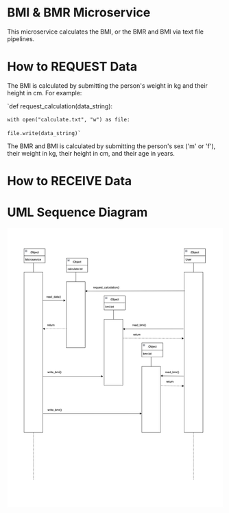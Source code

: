 # BMI & BMR Microservice

This microservice calculates the BMI, or the BMR and BMI via text file pipelines.

# How to REQUEST Data

The BMI is calculated by submitting the person's weight in kg and their height in cm.
For example:

`def request_calculation(data_string):
    
    with open("calculate.txt", "w") as file:
    
    file.write(data_string)`

The BMR and BMI is calculated by submitting the person's sex ('m' or 'f'), their weight in kg, their height in cm, and their age in years.

# How to RECEIVE Data

# UML Sequence Diagram

![BMI & BMR Microservice UML Sequence Diagram](https://github.com/mzrithm/cs361_assignment_8/blob/ced4b5abdc9c506c16ff49d1698503ce3ebf085f/MicroserviceUML.png)
